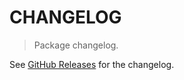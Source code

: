 # CHANGELOG

> Package changelog.

See [GitHub Releases](https://github.com/stdlib-js/assert-is-complex128ndarray-like/releases) for the changelog.